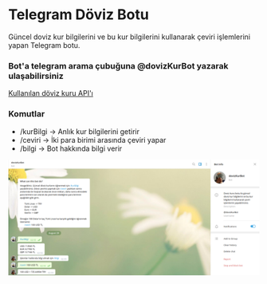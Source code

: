 # Telegram Döviz Botu

Güncel doviz kur bilgilerini ve bu kur bilgilerini kullanarak çeviri işlemlerini yapan Telegram botu.
### Bot'a telegram arama çubuğuna @dovizKurBot yazarak ulaşabilirsiniz


[Kullanılan döviz kuru API'ı](http://exchangeratesapi.io/)

### Komutlar
* /kurBilgi -> Anlık kur bilgilerini getirir
* /ceviri -> İki para birimi arasında çeviri yapar
* /bilgi -> Bot hakkında bilgi verir


![Screenshot of the bot](/ss.png)
